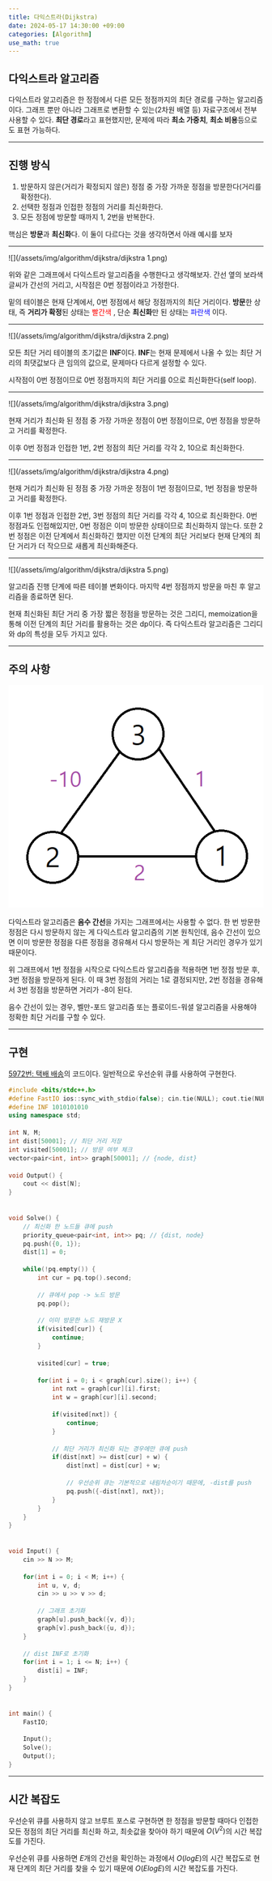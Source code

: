 ```yaml
---
title: 다익스트라(Dijkstra)
date: 2024-05-17 14:30:00 +09:00
categories: [Algorithm]
use_math: true
---
```


## **다익스트라 알고리즘**
다익스트라 알고리즘은 한 정점에서 다른 모든 정점까지의 최단 경로를 구하는 알고리즘이다. 그래프 뿐만 아니라 그래프로 변환할 수 있는(2차원 배열 등) 자료구조에서 전부 사용할 수 있다. **최단 경로**라고 표현했지만, 문제에 따라 **최소 가중치**, **최소 비용**등으로도 표현 가능하다.

---

## **진행 방식**

>
1. 방문하지 않은(거리가 확정되지 않은) 정점 중 가장 가까운 정점을 방문한다(거리를 확정한다).
2. 선택한 정점과 인접한 정점의 거리를 최신화한다.
3. 모든 정점에 방문할 때까지 1, 2번을 반복한다.

핵심은 **방문**과 **최신화**다. 이 둘이 다르다는 것을 생각하면서 아래 예시를 보자

---

![](/assets/img/algorithm/dijkstra/dijkstra 1.png)

위와 같은 그래프에서 다익스트라 알고리즘을 수행한다고 생각해보자. 간선 옆의 보라색 글씨가 간선의 거리고, 시작점은 0번 정점이라고 가정한다. 

밑의 테이블은 현재 단계에서, 0번 정점에서 해당 정점까지의 최단 거리이다. **방문**한 상태, 즉 **거리가 확정**된 상태는 <span style="color:red"> 빨간색 </span>, 단순 **최신화**만 된 상태는 <span style="color:blue"> 파란색 </span>이다.


---

![](/assets/img/algorithm/dijkstra/dijkstra 2.png)

모든 최단 거리 테이블의 초기값은 **INF**이다. **INF**는 현재 문제에서 나올 수 있는 최단 거리의 최댓값보다 큰 임의의 값으로, 문제마다 다르게 설정할 수 있다.

시작점이 0번 정점이므로 0번 정점까지의 최단 거리를 0으로 최신화한다(self loop). 

---

![](/assets/img/algorithm/dijkstra/dijkstra 3.png)

현재 거리가 최신화 된 정점 중 가장 가까운 정점이 0번 정점이므로, 0번 정점을 방문하고 거리를 확정한다.

이후 0번 정점과 인접한 1번, 2번 정점의 최단 거리를 각각 2, 10으로 최신화한다.

---

![](/assets/img/algorithm/dijkstra/dijkstra 4.png)

현재 거리가 최신화 된 정점 중 가장 가까운 정점이 1번 정점이므로, 1번 정점을 방문하고 거리를 확정한다.

이후 1번 정점과 인접한 2번, 3번 정점의 최단 거리를 각각 4, 10으로 최신화한다. 0번 정점과도 인접해있지만, 0번 정점은 이미 방문한 상태이므로 최신화하지 않는다. 또한 2번 정점은 이전 단계에서 최신화하긴 했지만 이전 단계의 최단 거리보다 현재 단계의 최단 거리가 더 작으므로 새롭게 최신화해준다.

---

![](/assets/img/algorithm/dijkstra/dijkstra 5.png)

알고리즘 진행 단계에 따른 테이블 변화이다. 마지막 4번 정점까지 방문을 마친 후 알고리즘을 종료하면 된다.

현재 최신화된 최단 거리 중 가장 짧은 정점을 방문하는 것은 그리디, memoization을 통해 이전 단계의 최단 거리를 활용하는 것은 dp이다. 즉 다익스트라 알고리즘은 그리디와 dp의 특성을 모두 가지고 있다.

---

## **주의 사항**

![](/assets/img/algorithm/dijkstra/minus.png)

다익스트라 알고리즘은 **음수 간선**을 가지는 그래프에서는 사용할 수 없다. 한 번 방문한 정점은 다시 방문하지 않는 게 다익스트라 알고리즘의 기본 원칙인데, 음수 간선이 있으면 이미 방문한 정점을 다른 정점을 경유해서 다시 방문하는 게 최단 거리인 경우가 있기 때문이다.

위 그래프에서 1번 정점을 시작으로 다익스트라 알고리즘을 적용하면 1번 정점 방문 후, 3번 정점을 방문하게 된다. 이 때 3번 정점의 거리는 1로 결정되지만, 2번 정점을 경유해서 3번 정점을 방문하면 거리가 -8이 된다.


음수 간선이 있는 경우, 벨만-포드 알고리즘 또는 플로이드-워셜 알고리즘을 사용해야 정확한 최단 거리를 구할 수 있다.

---

## **구현**
[5972번: 택배 배송](https://www.acmicpc.net/problem/5972)의 코드이다. 일반적으로 우선순위 큐를 사용하여 구현한다.

```cpp
#include <bits/stdc++.h>
#define FastIO ios::sync_with_stdio(false); cin.tie(NULL); cout.tie(NULL);
#define INF 1010101010
using namespace std;

int N, M;
int dist[50001]; // 최단 거리 저장
int visited[50001]; // 방문 여부 체크
vector<pair<int, int>> graph[50001]; // {node, dist}

void Output() {
    cout << dist[N];
}


void Solve() {
    // 최신화 한 노드들 큐에 push
    priority_queue<pair<int, int>> pq; // {dist, node}
    pq.push({0, 1});
    dist[1] = 0;
    
    while(!pq.empty()) {
        int cur = pq.top().second;

        // 큐에서 pop -> 노드 방문
        pq.pop();

        // 이미 방문한 노드 재방문 X
        if(visited[cur]) {
            continue;
        }

        visited[cur] = true;

        for(int i = 0; i < graph[cur].size(); i++) {
            int nxt = graph[cur][i].first;
            int w = graph[cur][i].second;

            if(visited[nxt]) {
                continue;
            }

            // 최단 거리가 최신화 되는 경우에만 큐에 push
            if(dist[nxt] >= dist[cur] + w) {
                dist[nxt] = dist[cur] + w;
                
                // 우선순위 큐는 기본적으로 내림차순이기 때문에, -dist를 push
                pq.push({-dist[nxt], nxt});
            }
        }
    }
}


void Input() {
    cin >> N >> M;

    for(int i = 0; i < M; i++) {
        int u, v, d;
        cin >> u >> v >> d;

        // 그래프 초기화
        graph[u].push_back({v, d});
        graph[v].push_back({u, d});
    }

    // dist INF로 초기화
    for(int i = 1; i <= N; i++) {
        dist[i] = INF;
    }
}


int main() {
    FastIO;

    Input();
    Solve();
    Output();
}
```
 
---

## **시간 복잡도**
우선순위 큐를 사용하지 않고 브루트 포스로 구현하면 한 정점을 방문할 때마다 인접한 모든 정점의 최단 거리를 최신화 하고, 최솟값을 찾아야 하기 때문에 $O(V^2)$의 시간 복잡도를 가진다.

우선순위 큐를 사용하면 $E$개의 간선을 확인하는 과정에서 $O(logE)$의 시간 복잡도로 현재 단계의 최단 거리를 찾을 수 있기 때문에 $O(ElogE)$의 시간 복잡도를 가진다.